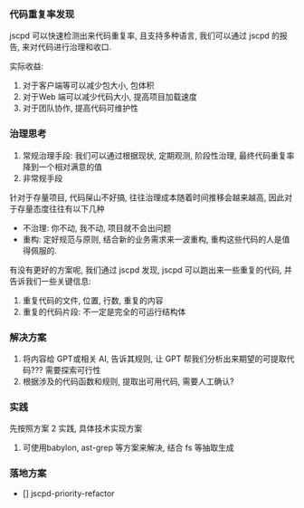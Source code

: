 ### 代码重复率发现

jscpd 可以快速检测出来代码重复率, 且支持多种语言, 我们可以通过 jscpd 的报告, 来对代码进行治理和收口. 

实际收益: 

1. 对于客户端等可以减少包大小, 包体积
2. 对于Web 端可以减少代码大小, 提高项目加载速度
3. 对于团队协作, 提高代码可维护性

### 治理思考

1. 常规治理手段: 我们可以通过根据现状, 定期观测, 阶段性治理, 最终代码重复率降到一个相对满意的值
2. 非常规手段

针对于存量项目, 代码屎山不好搞, 往往治理成本随着时间推移会越来越高, 因此对于存量态度往往有以下几种

- 不治理: 你不动, 我不动, 项目就不会出问题
- 重构: 定好规范与原则, 结合新的业务需求来一波重构, 重构这些代码的人是值得佩服的.

有没有更好的方案呢, 我们通过 jscpd 发现, jscpd 可以跑出来一些重复的代码, 并告诉我们一些关键信息:

1. 重复代码的文件, 位置, 行数, 重复的内容
2. 重复的代码片段: 不一定是完全的可运行结构体

### 解决方案

1. 将内容给 GPT或相关 AI, 告诉其规则, 让 GPT 帮我们分析出来期望的可提取代码??? 需要探索可行性
2. 根据涉及的代码函数和规则, 提取出可用代码, 需要人工确认?

### 实践

先按照方案 2 实践, 具体技术实现方案

1. 可使用babylon, ast-grep 等方案来解决, 结合 fs 等抽取生成

### 落地方案

- [] jscpd-priority-refactor